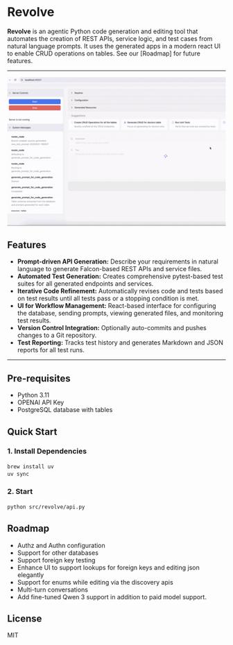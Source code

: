 # Revolve

**Revolve** is an agentic Python code generation and editing tool that automates the creation of REST APIs, service logic, and test cases from natural language prompts. 
It uses the generated apps in a modern react UI to enable CRUD operations on tables. See our [Roadmap] for future features.

---
![Revolve](./screenshots/animated.gif)

## Features

- **Prompt-driven API Generation:** Describe your requirements in natural language to generate Falcon-based REST APIs and service files.
- **Automated Test Generation:** Creates comprehensive pytest-based test suites for all generated endpoints and services.
- **Iterative Code Refinement:** Automatically revises code and tests based on test results until all tests pass or a stopping condition is met.
- **UI for Workflow Management:** React-based interface for configuring the database, sending prompts, viewing generated files, and monitoring test results.
- **Version Control Integration:** Optionally auto-commits and pushes changes to a Git repository.
- **Test Reporting:** Tracks test history and generates Markdown and JSON reports for all test runs.

---
## Pre-requisites
- Python 3.11
- OPENAI API Key
- PostgreSQL database with tables

## Quick Start

### 1. Install Dependencies

```sh
brew install uv
uv sync
```

### 2. Start

```sh
python src/revolve/api.py
```


## Roadmap

- Authz and Authn configuration
- Support for other databases
- Support foreign key testing 
- Enhance UI to support lookups for foreign keys and editing json elegantly
- Support for enums while editing via the discovery apis
- Multi-turn conversations 
- Add fine-tuned Qwen 3 support in addition to paid model support.


## License

MIT
